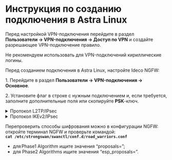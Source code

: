 # Инструкция по созданию подключения в Astra Linux

Перед настройкой VPN-подключения перейдите в раздел **Пользователи -> VPN-подключения -> Доступ по VPN** и создайте разрешающее VPN-подключение правило.

Не рекомендуем использовать для VPN-подключений кириллические логины.

Перед созданием подключения в Astra Linux, настройте Ideco NGFW:

1\. Перейдите в раздел **Пользователи -> VPN-подключения -> Основное**.

2\. Установите флаг в строке с нужным подключением и, если требуется, заполните дополнительные поля или скопируйте **PSK**-ключ.

<details>

<summary>Протокол L2TP/IPsec</summary>

1\. Откройте терминал сочетанием клавиш Ctrl+Alt+F1 и выполните три команды:

    sudo apt update
    sudo apt install network-manager-l2tp-gnome
    sudo reboot

2\. В трее (в настройках сети) выберите **Соединение VPN -> Добавить VPN-соединение**:

![](/.gitbook/assets/connection-for-astra-linux1.png)

3\. Выберите тип соединения **Layer 2 Tunneling Protocol (L2TP)** и нажмите **Создать**:

![](/.gitbook/assets/connection-for-astra-linux2.png)

4\. В разделе **VPN** заполните поля:

* **Шлюз** - IP-адрес внешнего интерфейса Ideco NGFW или домен;
* **Имя пользователя** - например, *test*;
* **Пароль** .
  
![](/.gitbook/assets/connection-for-astra-linux3.png)

5\. Нажмите **Настройки IPsec**.

6\. Заполните поля:

* **Pre-shared key** - PSK-ключ из настроек Ideco NGFW (**Пользователи -> VPN-подключения -> Основное**);
* **Phase1** - алгоритм aes256-sha512-modp2048,aes256-sha512-modp1024,aes256-sha1-ecp256,aes256-sha1-modp2048,aes256-sha1-modp1024! \*;
* **Phase2** - алгоритмы aes256-sha512-modp2048,aes256-sha256-modp2048,aes256-sha1-modp2048,aes128-sha1-modp2048,aes256-sha512-modp1024,aes256-sha256-modp1024,aes256-sha1-modp1024,aes128-sha1-modp1024,aes256-sha512,aes256-sha256,aes256-sha1,aes128-sha1! \* 
  
    \* Обязательно поставьте восклицательный знак в конце строки.

Так как Astra Linux по умолчанию запрашивает не самые защищенные алгоритмы, рекомендуем заполнить их самостоятельно.

7\. Нажмите **OК**, затем **Сохранить**.

Далее в трее (в настройках сети) **Соединение VPN** появится VPN-подключение. Для активации установите галку **VPN-соединение**:

![](/.gitbook/assets/connection-for-astra-linux4.png)

</details>

<details>

<summary>Протокол IKEv2/IPsec</summary>

Перед настройкой подключения по протоколу IKEv2 установите корневой сертификат NGFW на устройство пользователя. Скачать сертификат можно одним из способов:

*   В личном кабинете, введя логин/пароль пользователя:

    <img align="left" src="/.gitbook/assets/user-personal-account6.png" alt="" data-size="original">
    
*   В разделе **Сервисы -> Сертификаты**:

    <img align="left" src="/.gitbook/assets/certs1.png" alt="" data-size="original">

**Создание подключения в Astra Linux**

1\. Откройте терминал сочетанием клавиш Ctrl+Alt+F1 и выполните две команды:
    
    sudo apt install libcharon-extra-plugins
    sudo apt install -y network-manager-strongswan libcharon-extra-plugins libstrongswan-extra-plugins

2\. После окончания установки перезагрузите компьютер:

    sudo reboot

3\. В трее (в настройках сети) выберите **Соединение VPN -> Добавить VPN-соединение**:

![](/.gitbook/assets/connection-for-astra-linux1.png)

4\. Выберите тип соединения **IPsec/IKEv2(strongswan)** и нажмите **Создать**:

![](/.gitbook/assets/connection-for-astra-linux5.png)

5\. В разделе **VPN** и заполните следующие поля:

* **Имя соединения** - имя подключения;
* **Address** - введите домен, который указан в настройках **Пользователи -&gt; VPN-подключения -&gt; Основное -&gt; Подключение по IKEv2/IPsec**;
* **Certificate** - выберите ранее сохраненный корневой сертификат (если он не был выдан Let`s Encrypt);
* **Authentication** - рекомендуем выбрать EAP;
* **Username** - имя пользователя, которому разрешено подключение по VPN;
* **Password** - пароль пользователя. В правой части поля необходимо выбрать вариант хранения для пароля от VPN-соединения.

Установите флаг **Request an inner IP address** и нажмите **Добавить:**

![](/.gitbook/assets/connection-for-astra-linux6.png)

6\. В трее (в настройках сети) выберите **Соединение VPN** и установите флаг в строке с созданным соединением.

</details>

Перепроверить способы шифрования можно в конфигурации NGFW: \
откройте терминал NGFW и проверьте командой:  
**`cat /etc/strongswan/swanctl/conf.d/road_warriors.conf`**
* для Phase1 Algorithm ищите значения “proposals=”;
* для Phase2 Algorithms ищите значения “esp_proposals=”.
